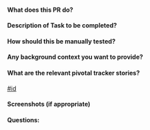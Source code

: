 #### What does this PR do?

#### Description of Task to be completed?

#### How should this be manually tested?

#### Any background context you want to provide?

#### What are the relevant pivotal tracker stories?
[#id](https://www.pivotaltracker.com/story/show/id)

#### Screenshots (if appropriate)

#### Questions:
